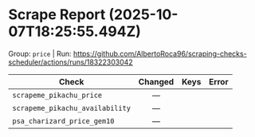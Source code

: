 # Scrape Report (2025-10-07T18:25:55.494Z)

Group: `price`  |  Run: https://github.com/AlbertoRoca96/scraping-checks-scheduler/actions/runs/18322303042

| Check | Changed | Keys | Error |
|---|:---:|:--|:--|
| `scrapeme_pikachu_price` | — |  |  |
| `scrapeme_pikachu_availability` | — |  |  |
| `psa_charizard_price_gem10` | — |  |  |
